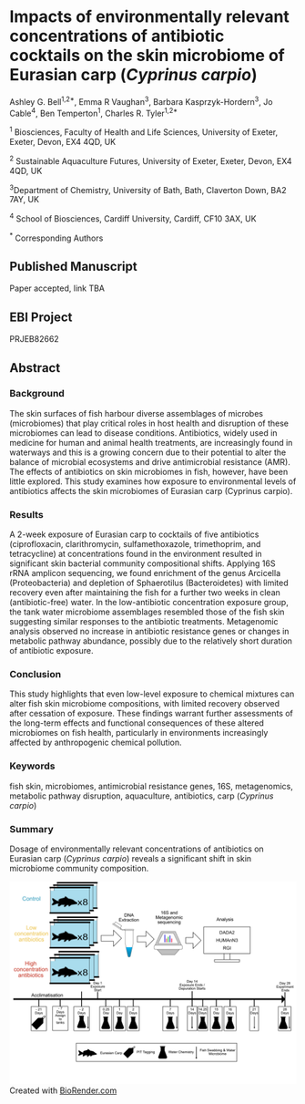 # Impacts of environmentally relevant concentrations of antibiotic cocktails on the skin microbiome of Eurasian carp (*Cyprinus carpio*)

Ashley G. Bell<sup>1,2*</sup>, Emma R Vaughan<sup>3</sup>, Barbara Kasprzyk-Hordern<sup>3</sup>, Jo Cable<sup>4</sup>, Ben Temperton<sup>1</sup>, Charles R. Tyler<sup>1,2*</sup>

<sup>1</sup> Biosciences, Faculty of Health and Life Sciences, University of Exeter, Exeter, Devon, EX4 4QD, UK

<sup>2</sup> Sustainable Aquaculture Futures, University of Exeter, Exeter, Devon, EX4 4QD, UK

<sup>3</sup>Department of Chemistry, University of Bath, Bath, Claverton Down, BA2 7AY, UK

<sup>4</sup> School of Biosciences, Cardiff University, Cardiff, CF10 3AX, UK

<sup>*</sup> Corresponding Authors

## Published Manuscript
Paper accepted, link TBA

## EBI Project
PRJEB82662

## Abstract
### Background	
The skin surfaces of fish harbour diverse assemblages of microbes (microbiomes) that play critical roles in host health and disruption of these microbiomes can lead to disease conditions. Antibiotics, widely used in medicine for human and animal health treatments, are increasingly found in waterways and this is a growing concern due to their potential to alter the balance of microbial ecosystems and drive antimicrobial resistance (AMR). The effects of antibiotics on skin microbiomes in fish, however, have been little explored. This study examines how exposure to environmental levels of antibiotics affects the skin microbiomes of Eurasian carp (Cyprinus carpio).
### Results
 A 2-week exposure of Eurasian carp to cocktails of five antibiotics (ciprofloxacin, clarithromycin, sulfamethoxazole, trimethoprim, and tetracycline) at concentrations found in the environment resulted in significant skin bacterial community compositional shifts. Applying 16S rRNA amplicon sequencing, we found enrichment of the genus Arcicella (Proteobacteria) and depletion of Sphaerotilus (Bacteroidetes) with limited recovery even after maintaining the fish for a further two weeks in clean (antibiotic-free) water. In the low-antibiotic concentration exposure group, the tank water microbiome assemblages resembled those of the fish skin suggesting similar responses to the antibiotic treatments. Metagenomic analysis observed no increase in antibiotic resistance genes or changes in metabolic pathway abundance, possibly due to the relatively short duration of antibiotic exposure. 
### Conclusion
This study highlights that even low-level exposure to chemical mixtures can alter fish skin microbiome compositions, with limited recovery observed after cessation of exposure. These findings warrant further assessments of the long-term effects and functional consequences of these altered microbiomes on fish health, particularly in environments increasingly affected by anthropogenic chemical pollution.

### Keywords
fish skin, microbiomes, antimicrobial resistance genes, 16S, metagenomics, metabolic pathway disruption, aquaculture, antibiotics, carp (*Cyprinus carpio*)

### Summary
Dosage of environmentally relevant concentrations of antibiotics on Eurasian carp (*Cyprinus carpio*) reveals a significant shift in skin microbiome community composition.

![Overall experimental design schematic](Antibiotics_expt.jpg?raw=true)
Created with [BioRender.com](https://www.biorender.com/)
